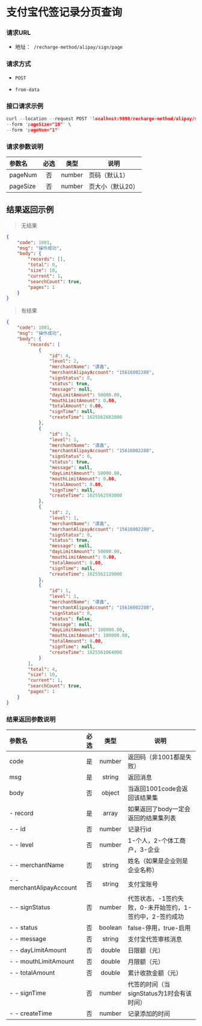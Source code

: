 # 支付宝代签记录分页查询

### 请求URL
- 地址：` /recharge-method/alipay/sign/page`

### 请求方式

- `POST`

- `from-data`


### 接口请求示例
```c
curl --location --request POST 'localhost:9090/recharge-method/alipay/sign/page' \
--form 'pageSize="10"' \
--form 'pageNum="1"'
```

### 请求参数说明
| 参数名   | 必选 |  类型  | 说明             |
| :------- | :--: | :----: | ---------------- |
| pageNum  |  否  | number | 页码（默认1）    |
| pageSize |  否  | number | 页大小（默认20） |

## 结果返回示例
> 无结果

```json
{
    "code": 1001,
    "msg": "操作成功",
    "body": {
        "records": [],
        "total": 0,
        "size": 10,
        "current": 1,
        "searchCount": true,
        "pages": 1
    }
}
```
> 有结果

```json
{
    "code": 1001,
    "msg": "操作成功",
    "body": {
        "records": [
            {
                "id": 4,
                "level": 2,
                "merchantName": "谭鑫",
                "merchantAlipayAccount": "15616002280",
                "signStatus": 0,
                "status": true,
                "message": null,
                "dayLimitAmount": 50000.00,
                "mouthLimitAmount": 0.00,
                "totalAmount": 0.00,
                "signTime": null,
                "createTime": 1625562682000
            },
            {
                "id": 3,
                "level": 1,
                "merchantName": "谭鑫",
                "merchantAlipayAccount": "15616002280",
                "signStatus": 0,
                "status": true,
                "message": null,
                "dayLimitAmount": 50000.00,
                "mouthLimitAmount": 0.00,
                "totalAmount": 0.00,
                "signTime": null,
                "createTime": 1625562593000
            },
            {
                "id": 2,
                "level": 1,
                "merchantName": "谭鑫",
                "merchantAlipayAccount": "15616002280",
                "signStatus": 0,
                "status": true,
                "message": null,
                "dayLimitAmount": 50000.00,
                "mouthLimitAmount": 0.00,
                "totalAmount": 0.00,
                "signTime": null,
                "createTime": 1625562129000
            },
            {
                "id": 1,
                "level": 1,
                "merchantName": "谭鑫",
                "merchantAlipayAccount": "15616002280",
                "signStatus": 0,
                "status": false,
                "message": null,
                "dayLimitAmount": 100000.00,
                "mouthLimitAmount": 100000.00,
                "totalAmount": 0.00,
                "signTime": null,
                "createTime": 1625561064000
            }
        ],
        "total": 4,
        "size": 10,
        "current": 1,
        "searchCount": true,
        "pages": 1
    }
}
```

### 结果返回参数说明
| 参数名                    | 必选 |  类型   | 说明                                                     |
| :------------------------ | :--: | :-----: | -------------------------------------------------------- |
| code                      |  是  | number  | 返回码（非1001都是失败）                                 |
| msg                       |  是  | string  | 返回消息                                                 |
| body                      |  否  | object  | 当返回1001code会返回该结果集                             |
| - record                  |  是  |  array  | 如果返回了body一定会返回的结果集列表                     |
| - - id                    |  否  | number  | 记录行id                                                 |
| - - level                 |  否  | number  | 1-个人，2-个体工商户，3-企业                             |
| - - merchantName          |  否  | string  | 姓名（如果是企业则是企业名称）                           |
| - - merchantAlipayAccount |  否  | string  | 支付宝账号                                               |
| - - signStatus            |  否  | number  | 代签状态，-1签约失败，0-未开始签约，1-签约中，2-签约成功 |
| - - status                |  否  | boolean | false-停用，true-启用                                    |
| - - message               |  否  | string  | 支付宝代签审核消息                                       |
| - - dayLimitAmount        |  否  | double  | 日限额（元）                                             |
| - - mouthLimitAmount      |  否  | double  | 月限额（元）                                             |
| - - totalAmount           |  否  | double  | 累计收款金额（元）                                       |
| - - signTime              |  否  | number  | 代签的时间（当signStatus为1时会有该时间）                |
| - - createTime            |  否  | number  | 记录添加的时间                                           |

